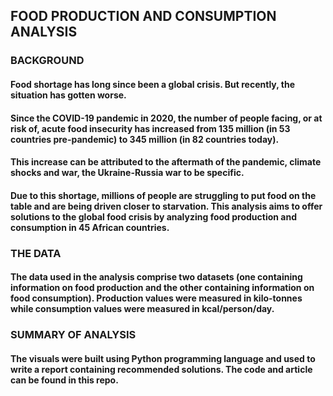 ## FOOD PRODUCTION AND CONSUMPTION ANALYSIS
### BACKGROUND
#### Food shortage has long since been a global crisis. But recently, the situation has gotten worse. 
#### Since the COVID-19 pandemic in 2020, the number of people facing, or at risk of, acute food insecurity has increased from 135 million (in 53 countries pre-pandemic) to 345 million (in 82 countries today).
#### This increase can be attributed to the aftermath of the pandemic, climate shocks and war, the Ukraine-Russia war to be specific.
#### Due to this shortage, millions of people are struggling to put food on the table and are being driven closer to starvation. This analysis aims to offer solutions to the global food crisis by analyzing food production and consumption in 45 African countries.
### THE DATA
#### The data used in the analysis comprise two datasets (one containing information on food production and the other containing information on food consumption). Production values were measured in kilo-tonnes while consumption values were measured in kcal/person/day.
### SUMMARY OF ANALYSIS
#### The visuals were built using Python programming language and used to write a report containing recommended solutions. The code and article can be found in this repo.
